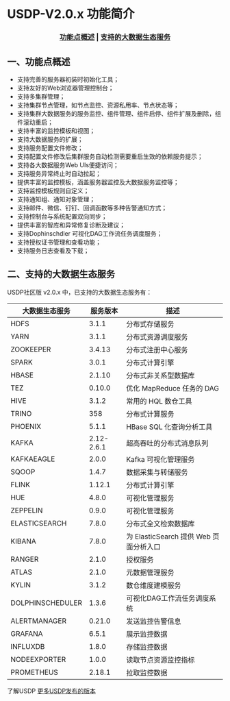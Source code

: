# USDP-V2.0.x 功能简介



### <center>[功能点概述](usdp_community/2.0.x/release_notes?id=一、功能点概述)   |   [支持的大数据生态服务](usdp_community/2.0.x/release_notes?id=二、支持的大数据生态服务)</center>



## 一、功能点概述

- 支持完善的服务器初装时初始化工具；
- 支持友好的Web浏览器管理控制台；
- 支持多集群管理；
- 支持集群节点管理，如节点监控、资源私用率、节点状态等；
- 支持集群大数据服务的服务监控、组件管理、组件启停、组件扩展及删除，组件滚动重启；
- 支持丰富的监控模板和视图；
- 支持大数据服务的扩展；
- 支持服务配置文件修改；
- 支持配置文件修改后集群服务自动检测需要重启生效的依赖服务提示；
- 支持各大数据服务Web UIs便捷访问；
- 支持服务异常终止时自动拉起；
- 提供丰富的监控模板，涵盖服务器监控及大数据服务监控等；
- 支持监控模板规则自定义；
- 支持通知组、通知对象管理；
- 支持邮件、微信、钉钉、回调函数等多种告警通知方式；
- 支持控制台与系统配置双向同步；
- 提供丰富的智库和异常修复诊断及建议；
- 支持Dophinschdler 可视化DAG工作流任务调度服务；
- 支持授权证书管理和查看功能；
- 支持服务日志查看及下载；



## 二、支持的大数据生态服务

USDP社区版 v2.0.x 中，已支持的大数据生态服务有：

| 大数据生态服务   | 服务版本   | 描述                                   |
| ---------------- | ---------- | -------------------------------------- |
| HDFS             | 3.1.1      | 分布式存储服务                         |
| YARN             | 3.1.1      | 分布式资源调度服务                     |
| ZOOKEEPER        | 3.4.13     | 分布式注册中心服务                     |
| SPARK            | 3.0.1      | 分布式计算引擎                         |
| HBASE            | 2.1.10     | 分布式非关系型数据库                   |
| TEZ              | 0.10.0     | 优化 MapReduce 任务的 DAG              |
| HIVE             | 3.1.2      | 常用的 HQL 数仓工具                    |
| TRINO            | 358        | 分布式计算服务                         |
| PHOENIX          | 5.1.1      | HBase SQL 化查询分析工具               |
| KAFKA            | 2.12-2.6.1 | 超高吞吐的分布式消息队列               |
| KAFKAEAGLE       | 2.0.0      | Kafka 可视化管理服务                   |
| SQOOP            | 1.4.7      | 数据采集与转储服务                     |
| FLINK            | 1.12.1     | 分布式计算引擎                         |
| HUE              | 4.8.0      | 可视化管理服务                         |
| ZEPPELIN         | 0.9.0      | 可视化管理服务                         |
| ELASTICSEARCH    | 7.8.0      | 分布式全文检索数据库                   |
| KIBANA           | 7.8.0      | 为 ElasticSearch 提供 Web 页面分析入口 |
| RANGER           | 2.1.0      | 授权服务                               |
| ATLAS            | 2.1.0      | 元数据管理服务                         |
| KYLIN            | 3.1.2      | 数仓维度建模服务                       |
| DOLPHINSCHEDULER | 1.3.6      | 可视化DAG工作流任务调度系统            |
| ALERTMANAGER     | 0.21.0     | 发送监控告警信息                       |
| GRAFANA          | 6.5.1      | 展示监控数据                           |
| INFLUXDB         | 1.8.0      | 存储监控数据                           |
| NODEEXPORTER     | 1.0.0      | 读取节点资源监控指标                   |
| PROMETHEUS       | 2.18.1     | 拉取监控数据                           |



了解USDP [更多USDP发布的版本](/usdp_community/version_list)